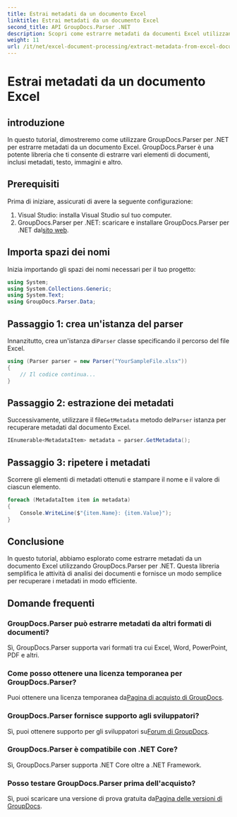 ```yaml
---
title: Estrai metadati da un documento Excel
linktitle: Estrai metadati da un documento Excel
second_title: API GroupDocs.Parser .NET
description: Scopri come estrarre metadati da documenti Excel utilizzando GroupDocs.Parser per .NET. Segui questo tutorial passo dopo passo.
weight: 11
url: /it/net/excel-document-processing/extract-metadata-from-excel-document/
---
```


# Estrai metadati da un documento Excel

## introduzione
In questo tutorial, dimostreremo come utilizzare GroupDocs.Parser per .NET per estrarre metadati da un documento Excel. GroupDocs.Parser è una potente libreria che ti consente di estrarre vari elementi di documenti, inclusi metadati, testo, immagini e altro.
## Prerequisiti
Prima di iniziare, assicurati di avere la seguente configurazione:
1. Visual Studio: installa Visual Studio sul tuo computer.
2.  GroupDocs.Parser per .NET: scaricare e installare GroupDocs.Parser per .NET dal[sito web](https://releases.groupdocs.com/parser/net/).

## Importa spazi dei nomi
Inizia importando gli spazi dei nomi necessari per il tuo progetto:
```csharp
using System;
using System.Collections.Generic;
using System.Text;
using GroupDocs.Parser.Data;
```
## Passaggio 1: crea un'istanza del parser
 Innanzitutto, crea un'istanza di`Parser` classe specificando il percorso del file Excel.
```csharp
using (Parser parser = new Parser("YourSampleFile.xlsx"))
{
    // Il codice continua...
}
```
## Passaggio 2: estrazione dei metadati
 Successivamente, utilizzare il file`GetMetadata` metodo del`Parser` istanza per recuperare metadati dal documento Excel.
```csharp
IEnumerable<MetadataItem> metadata = parser.GetMetadata();
```
## Passaggio 3: ripetere i metadati
Scorrere gli elementi di metadati ottenuti e stampare il nome e il valore di ciascun elemento.
```csharp
foreach (MetadataItem item in metadata)
{
    Console.WriteLine($"{item.Name}: {item.Value}");
}
```

## Conclusione
In questo tutorial, abbiamo esplorato come estrarre metadati da un documento Excel utilizzando GroupDocs.Parser per .NET. Questa libreria semplifica le attività di analisi dei documenti e fornisce un modo semplice per recuperare i metadati in modo efficiente.

## Domande frequenti
### GroupDocs.Parser può estrarre metadati da altri formati di documenti?
Sì, GroupDocs.Parser supporta vari formati tra cui Excel, Word, PowerPoint, PDF e altri.
### Come posso ottenere una licenza temporanea per GroupDocs.Parser?
 Puoi ottenere una licenza temporanea da[Pagina di acquisto di GroupDocs](https://purchase.groupdocs.com/temporary-license/).
### GroupDocs.Parser fornisce supporto agli sviluppatori?
 Sì, puoi ottenere supporto per gli sviluppatori su[Forum di GroupDocs](https://forum.groupdocs.com/c/parser/17).
### GroupDocs.Parser è compatibile con .NET Core?
Sì, GroupDocs.Parser supporta .NET Core oltre a .NET Framework.
### Posso testare GroupDocs.Parser prima dell'acquisto?
 Sì, puoi scaricare una versione di prova gratuita da[Pagina delle versioni di GroupDocs](https://releases.groupdocs.com/).